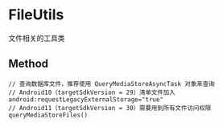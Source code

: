 # FileUtils

文件相关的工具类

## Method

```
// 查询数据库文件，推荐使用 QueryMediaStoreAsyncTask 对象来查询
// Android10（targetSdkVersion = 29）清单文件加入 android:requestLegacyExternalStorage="true"
// Android11（targetSdkVersion = 30）需要用到所有文件访问权限
queryMediaStoreFiles()
```

